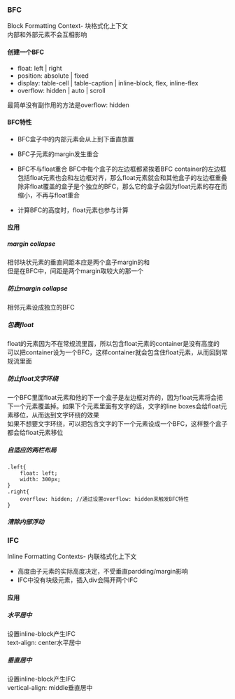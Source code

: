 ### BFC
Block Formatting Context- 块格式化上下文   
内部和外部元素不会互相影响

####  创建一个BFC    
- float: left | right 
- position: absolute | fixed   
- display: table-cell | table-caption | inline-block, flex, inline-flex   
- overflow: hidden | auto | scroll   

最简单没有副作用的方法是overflow: hidden  

#### BFC特性 
- BFC盒子中的内部元素会从上到下垂直放置   

- BFC子元素的margin发生重合

- BFC不与float重合 
BFC中每个盒子的左边框都紧挨着BFC container的左边框  
包括float元素也会和左边框对齐，那么float元素就会和其他盒子的左边框重叠   
除非float覆盖的盒子是个独立的BFC，那么它的盒子会因为float元素的存在而缩小，不再与float重合  

- 计算BFC的高度时，float元素也参与计算    

#### 应用
##### margin collapse   
相邻块状元素的垂直间距本应是两个盒子margin的和   
但是在BFC中，间距是两个margin取较大的那一个   

##### 防止margin collapse  
相邻元素设成独立的BFC  

##### 包裹float   
float的元素因为不在常规流里面，所以包含float元素的container是没有高度的   
可以把container设为一个BFC，这样container就会包含住float元素，从而回到常规流里面   

##### 防止float文字环绕  
一个BFC里面float元素和他的下一个盒子是左边框对齐的，因为float元素将会把下一个元素覆盖掉。如果下个元素里面有文字的话，文字的line boxes会给float元素移位，从而达到文字环绕的效果   
如果不想要文字环绕，可以把包含文字的下一个元素设成一个BFC，这样整个盒子都会给float元素移位    

##### 自适应的两栏布局
```
.left{
    float: left;
    width: 300px;
}
.right{
    overflow: hidden; //通过设置overflow: hidden来触发BFC特性
}
```

##### 清除内部浮动 

### IFC
Inline Formatting Contexts- 内联格式化上下文
- 高度由子元素的实际高度决定，不受垂直pardding/margin影响
- IFC中没有块级元素，插入div会隔开两个IFC

#### 应用
##### 水平居中
设置inline-block产生IFC  
text-align: center水平居中

##### 垂直居中
设置inline-block产生IFC  
vertical-align: middle垂直居中